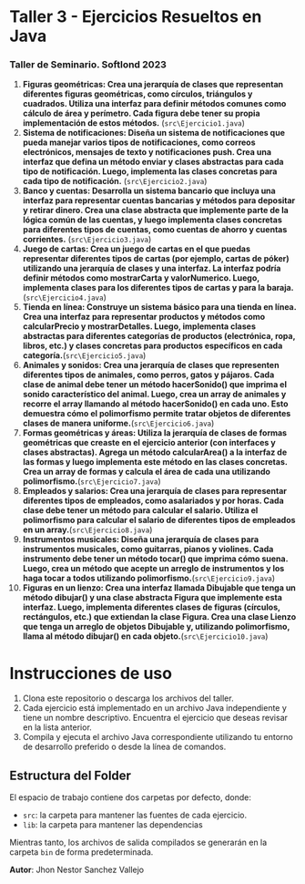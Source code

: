 # Taller 3 - Ejercicios Resueltos en Java

### Taller de Seminario. Softlond 2023

1. **Figuras geométricas: Crea una jerarquía de clases que representan diferentes figuras geométricas, como círculos, triángulos y cuadrados. Utiliza una interfaz para definir métodos comunes como cálculo de área y perímetro. Cada figura debe tener su propia implementación de estos métodos.** (`src\Ejercicio1.java`)
2. **Sistema de notificaciones: Diseña un sistema de notificaciones que pueda manejar varios tipos de notificaciones, como correos electrónicos, mensajes de texto y notificaciones push. Crea una interfaz que defina un método enviar y clases abstractas para cada tipo de notificación. Luego, implementa las clases concretas para cada tipo de notificación.** (`src\Ejercicio2.java`)
3. **Banco y cuentas: Desarrolla un sistema bancario que incluya una interfaz para representar cuentas bancarias y métodos para depositar y retirar dinero. Crea una clase abstracta que implemente parte de la lógica común de las cuentas, y luego implementa clases concretas para diferentes tipos de cuentas, como cuentas de ahorro y cuentas corrientes.** (`src\Ejercicio3.java`)
4. **Juego de cartas: Crea un juego de cartas en el que puedas representar diferentes tipos de cartas (por ejemplo, cartas de póker) utilizando una jerarquía de clases y una interfaz. La interfaz podría definir métodos como mostrarCarta y valorNumerico. Luego, implementa clases para los diferentes tipos de cartas y para la baraja.**(`src\Ejercicio4.java`)
5. **Tienda en línea: Construye un sistema básico para una tienda en línea. Crea una interfaz para representar productos y métodos como calcularPrecio y mostrarDetalles. Luego, implementa clases abstractas para diferentes categorías de productos (electrónica, ropa, libros, etc.) y clases concretas para productos específicos en cada categoría.**(`src\Ejercicio5.java`)
6. **Animales y sonidos: Crea una jerarquía de clases que representen diferentes tipos de animales, como perros, gatos y pájaros. Cada clase de animal debe tener un método hacerSonido() que imprima el sonido característico del animal. Luego, crea un array de animales y recorre el array llamando al método hacerSonido() en cada uno. Esto demuestra cómo el polimorfismo permite tratar objetos de diferentes clases de manera uniforme.**(`src\Ejercicio6.java`)
7. **Formas geométricas y áreas: Utiliza la jerarquía de clases de formas geométricas que creaste en el ejercicio anterior (con interfaces y clases abstractas). Agrega un método calcularArea() a la interfaz de las formas y luego implementa este método en las clases concretas. Crea un array de formas y calcula el área de cada una utilizando polimorfismo.**(`src\Ejercicio7.java`)
8. **Empleados y salarios: Crea una jerarquía de clases para representar diferentes tipos de empleados, como asalariados y por horas. Cada clase debe tener un método para calcular el salario. Utiliza el polimorfismo para calcular el salario de diferentes tipos de empleados en un array.**(`src\Ejercicio8.java`)
9. **Instrumentos musicales: Diseña una jerarquía de clases para instrumentos musicales, como guitarras, pianos y violines. Cada instrumento debe tener un método tocar() que imprima cómo suena. Luego, crea un método que acepte un arreglo de instrumentos y los haga tocar a todos utilizando polimorfismo.**(`src\Ejercicio9.java`)
10. **Figuras en un lienzo: Crea una interfaz llamada Dibujable que tenga un método dibujar() y una clase abstracta Figura que implemente esta interfaz. Luego, implementa diferentes clases de figuras (círculos, rectángulos, etc.) que extiendan la clase Figura. Crea una clase Lienzo que tenga un arreglo de objetos Dibujable y, utilizando polimorfismo, llama al método dibujar() en cada objeto.**(`src\Ejercicio10.java`)

# Instrucciones de uso

1. Clona este repositorio o descarga los archivos del taller.
2. Cada ejercicio está implementado en un archivo Java independiente y tiene un nombre descriptivo. Encuentra el ejercicio que deseas revisar en la lista anterior.
3. Compila y ejecuta el archivo Java correspondiente utilizando tu entorno de desarrollo preferido o desde la línea de comandos.

## Estructura del Folder

El espacio de trabajo contiene dos carpetas por defecto, donde:

- `src`: la carpeta para mantener las fuentes de cada ejercicio.
- `lib`: la carpeta para mantener las dependencias

Mientras tanto, los archivos de salida compilados se generarán en la carpeta `bin` de forma predeterminada.

**Autor**: Jhon Nestor Sanchez Vallejo
